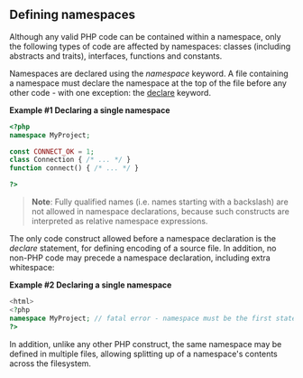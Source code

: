Defining namespaces
-------------------

Although any valid PHP code can be contained within a namespace, only
the following types of code are affected by namespaces: classes
(including abstracts and traits), interfaces, functions and constants.

Namespaces are declared using the *namespace* keyword. A file containing
a namespace must declare the namespace at the top of the file before any
other code - with one exception: the
<a href="/control-structures/declare.html" class="xref">declare</a>
keyword.

**Example \#1 Declaring a single namespace**

``` php
<?php
namespace MyProject;

const CONNECT_OK = 1;
class Connection { /* ... */ }
function connect() { /* ... */ }

?>
```

> **Note**: <span class="simpara"> Fully qualified names (i.e. names
> starting with a backslash) are not allowed in namespace declarations,
> because such constructs are interpreted as relative namespace
> expressions. </span>

The only code construct allowed before a namespace declaration is the
*declare* statement, for defining encoding of a source file. In
addition, no non-PHP code may precede a namespace declaration, including
extra whitespace:

**Example \#2 Declaring a single namespace**

``` php
<html>
<?php
namespace MyProject; // fatal error - namespace must be the first statement in the script
?>
```

In addition, unlike any other PHP construct, the same namespace may be
defined in multiple files, allowing splitting up of a namespace's
contents across the filesystem.

